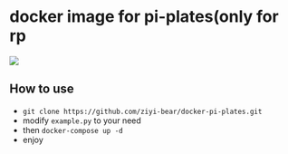 # docker image for pi-plates(only for rp

[<img src="https://i1.wp.com/pi-plates.com/wp-content/uploads/2014/08/3D-ppLogoII-xxX150.jpg?w=429&ssl=1">](https://pi-plates.com/)

## How to use
* `git clone https://github.com/ziyi-bear/docker-pi-plates.git`
* modify `example.py` to your need
* then `docker-compose up -d`
* enjoy
